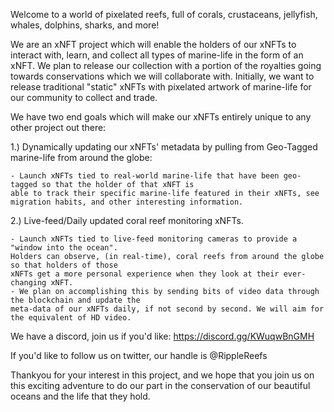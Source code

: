 Welcome to a world of pixelated reefs, full of corals, crustaceans, jellyfish, whales, dolphins, sharks, and more!

We are an xNFT project which will enable the holders of our xNFTs to interact with, learn, and collect all types
of marine-life in the form of an xNFT. We plan to release our collection with a portion of the royalties going 
towards conservations which we will collaborate with. Initially, we want to release traditional "static" xNFTs 
with pixelated artwork of marine-life for our community to collect and trade.

We have two end goals which will make our xNFTs entirely unique to any other project out there:

1.) Dynamically updating our xNFTs' metadata by pulling from Geo-Tagged marine-life from around the globe:

    - Launch xNFTs tied to real-world marine-life that have been geo-tagged so that the holder of that xNFT is
    able to track their specific marine-life featured in their xNFTs, see migration habits, and other interesting information.
    
2.) Live-feed/Daily updated coral reef monitoring xNFTs.

    - Launch xNFTs tied to live-feed monitoring cameras to provide a "window into the ocean".
    Holders can observe, (in real-time), coral reefs from around the globe so that holders of those
    xNFTs get a more personal experience when they look at their ever-changing xNFT.
    - We plan on accomplishing this by sending bits of video data through the blockchain and update the
    meta-data of our xNFTs daily, if not second by second. We will aim for the equivalent of HD video.

We have a discord, join us if you'd like: https://discord.gg/KWuqwBnGMH

If you'd like to follow us on twitter, our handle is @RippleReefs

Thankyou for your interest in this project, and we hope that you join us on this exciting adventure 
to do our part in the conservation of our beautiful oceans and the life that they hold.
